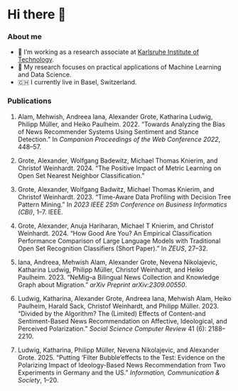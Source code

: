 # Hi there 👋

### About me
- 🔭 I’m working as a research associate at [Karlsruhe Institute of Technology](https://im.iism.kit.edu/index.php).
- 🌱 My research focuses on practical applications of Machine Learning and Data Science.
- 🇨🇭 I currently live in Basel, Switzerland.

### Publications

1) Alam, Mehwish, Andreea Iana, Alexander Grote, Katharina Ludwig, Philipp
Müller, and Heiko Paulheim. 2022. “Towards Analyzing the Bias of News
Recommender Systems Using Sentiment and Stance Detection.” In *Companion
Proceedings of the Web Conference 2022*, 448–57.

2) Grote, Alexander, Wolfgang Badewitz, Michael Thomas Knierim, and
Christof Weinhardt. 2024. “The Positive Impact of Metric Learning on
Open Set Nearest Neighbor Classification.”

3) Grote, Alexander, Wolfgang Badwitz, Michael Thomas Knierim, and Christof
Weinhardt. 2023. “Time-Aware Data Profiling with Decision Tree Pattern
Mining.” In *2023 IEEE 25th Conference on Business Informatics (CBI)*,
1–7. IEEE.

4) Grote, Alexander, Anuja Hariharan, Michael T Knierim, and Christof
Weinhardt. 2024. “How Good Are You? An Empirical Classification
Performance Comparison of Large Language Models with Traditional Open
Set Recognition Classifiers (Short Paper).” In *ZEUS*, 27–32.

5) Iana, Andreea, Mehwish Alam, Alexander Grote, Nevena Nikolajevic,
Katharina Ludwig, Philipp Müller, Christof Weinhardt, and Heiko
Paulheim. 2023. “NeMig–a Bilingual News Collection and Knowledge Graph
about Migration.” *arXiv Preprint arXiv:2309.00550*.

6) Ludwig, Katharina, Alexander Grote, Andreea Iana, Mehwish Alam, Heiko
Paulheim, Harald Sack, Christof Weinhardt, and Philipp Müller. 2023.
“Divided by the Algorithm? The (Limited) Effects of Content-and
Sentiment-Based News Recommendation on Affective, Ideological, and
Perceived Polarization.” *Social Science Computer Review* 41 (6):
2188–2210.

7) Ludwig, Katharina, Philipp Müller, Nevena Nikolajevic, and Alexander
Grote. 2025. “Putting ‘Filter Bubble’effects to the Test: Evidence on
the Polarizing Impact of Ideology-Based News Recommendation from Two
Experiments in Germany and the US.” *Information, Communication &
Society*, 1–20.


<!--
**alexandergrote/alexandergrote** is a ✨ _special_ ✨ repository because its `README.md` (this file) appears on your GitHub profile.

Here are some ideas to get you started:

- 🔭 I’m currently working on ...
- 🌱 I’m currently learning ...
- 👯 I’m looking to collaborate on ...
- 🤔 I’m looking for help with ...
- 💬 Ask me about ...
- 📫 How to reach me: ...
- 😄 Pronouns: ...
- ⚡ Fun fact: ...
-->
